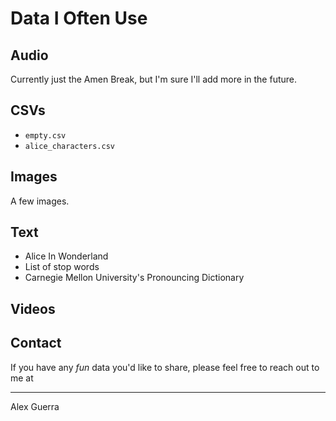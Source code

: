 # Data I Often Use

## Audio

Currently just the Amen Break, but I'm sure I'll add more in the future.

## CSVs

- `empty.csv`
- `alice_characters.csv`

## Images

A few images.

## Text

- Alice In Wonderland
- List of stop words
- Carnegie Mellon University's Pronouncing Dictionary

## Videos

## Contact

If you have any _fun_ data you'd like to share, please feel free to reach out to me at

---

Alex Guerra
